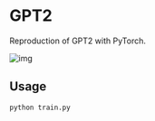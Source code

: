 # GPT2

Reproduction of GPT2 with PyTorch.

![img](https://i.sstatic.net/nV7Ee.jpg)

## Usage

```bash
python train.py
```